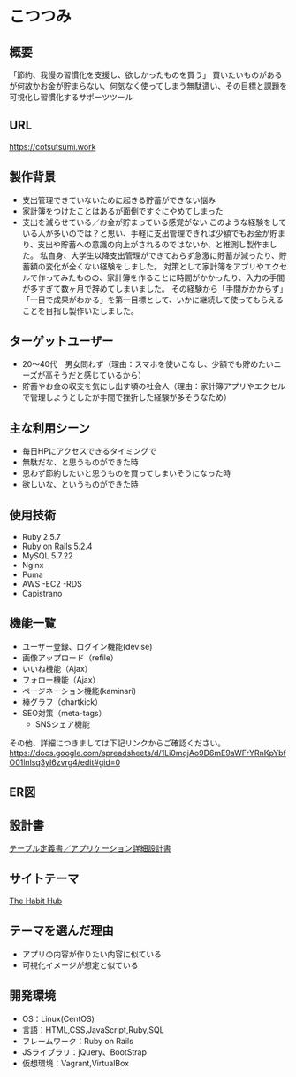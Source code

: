 # こつつみ

## 概要
「節約、我慢の習慣化を支援し、欲しかったものを買う」
買いたいものがあるが何故かお金が貯まらない、何気なく使ってしまう無駄遣い、その目標と課題を可視化し習慣化するサポーツツール

## URL
https://cotsutsumi.work

## 製作背景
- 支出管理できていないために起きる貯蓄ができない悩み
- 家計簿をつけたことはあるが面倒ですぐにやめてしまった
- 支出を減らせている／お金が貯まっている感覚がない
このような経験をしている人が多いのでは？と思い、手軽に支出管理できれば少額でもお金が貯まり、支出や貯蓄への意識の向上がされるのではないか、と推測し製作ました。
私自身、大学生以降支出管理ができておらず急激に貯蓄が減ったり、貯蓄額の変化が全くない経験をしました。
対策として家計簿をアプリやエクセルで作ってみたものの、家計簿を作ることに時間がかかったり、入力の手間が多すぎて数ヶ月で辞めてしまいました。
その経験から「手間がかからず」「一目で成果がわかる」を第一目標として、いかに継続して使ってもらえることを目指し製作いたしました。

## ターゲットユーザー
- 20〜40代　男女問わず（理由：スマホを使いこなし、少額でも貯めたいニーズが高そうだと感じているから）
- 貯蓄やお金の収支を気にし出す頃の社会人（理由：家計簿アプリやエクセルで管理しようとしたが手間で挫折した経験が多そうなため）

## 主な利用シーン
- 毎日HPにアクセスできるタイミングで
- 無駄だな、と思うものができた時
- 思わず節約したいと思うものを買ってしまいそうになった時
- 欲しいな、というものができた時

## 使用技術
- Ruby 2.5.7
- Ruby on Rails 5.2.4
- MySQL 5.7.22
- Nginx
- Puma
- AWS
  -EC2
  -RDS
- Capistrano

## 機能一覧
- ユーザー登録、ログイン機能(devise)
- 画像アップロード（refile）
- いいね機能（Ajax）
- フォロー機能（Ajax）
- ページネーション機能(kaminari)
- 棒グラフ（chartkick）
- SEO対策（meta-tags）
  - SNSシェア機能

その他、詳細につきましては下記リンクからご確認ください。
<https://docs.google.com/spreadsheets/d/1Li0mqjAo9D6mE9aWFrYRnKpYbfO01lnlsq3yI6zvrg4/edit#gid=0>

## ER図

## 設計書
[テーブル定義書／アプリケーション詳細設計書](https://docs.google.com/spreadsheets/d/1Au8eLIqfpZzAb036zpxLX5lO8sLtLPyZ3s2IwoE6vYg/edit#gid=1117064240)


## サイトテーマ
[The Habit Hub](https://www.thehabithub.com/)

## テーマを選んだ理由
- アプリの内容が作りたい内容に似ている
- 可視化イメージが想定と似ている

## 開発環境
- OS：Linux(CentOS)
- 言語：HTML,CSS,JavaScript,Ruby,SQL
- フレームワーク：Ruby on Rails
- JSライブラリ：jQuery、BootStrap
- 仮想環境：Vagrant,VirtualBox
